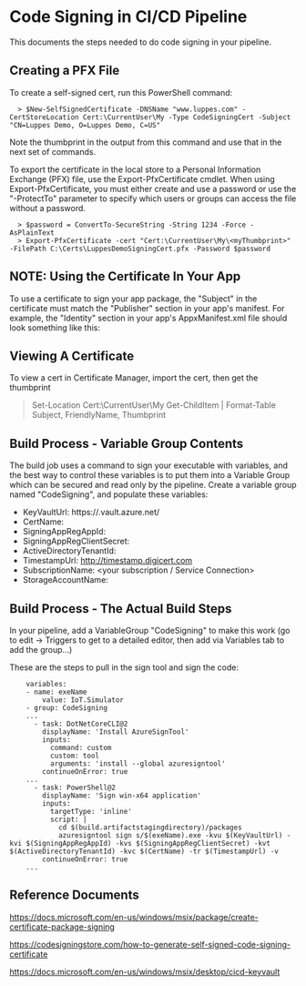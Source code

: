 # Code Signing in CI/CD Pipeline
This documents the steps needed to do code signing in your pipeline.

## Creating a PFX File
To create a self-signed cert, run this PowerShell command:
```
  > $New-SelfSignedCertificate -DNSName "www.luppes.com" -CertStoreLocation Cert:\CurrentUser\My -Type CodeSigningCert -Subject "CN=Luppes Demo, O=Luppes Demo, C=US"
```
Note the thumbprint in the output from this command and use that in the next set of commands.

To export the certificate in the local store to a Personal Information Exchange (PFX) file, use the Export-PfxCertificate cmdlet. When using Export-PfxCertificate, you must either create and use a password or use the "-ProtectTo" parameter to specify which users or groups can access the file without a password.

```
  > $password = ConvertTo-SecureString -String 1234 -Force -AsPlainText 
  > Export-PfxCertificate -cert "Cert:\CurrentUser\My\<myThumbprint>" -FilePath C:\Certs\LuppesDemoSigningCert.pfx -Password $password
```

## NOTE: Using the Certificate In Your App
  To use a certificate to sign your app package, the "Subject" in the certificate must match the "Publisher" section in your app's manifest.
  For example, the "Identity" section in your app's AppxManifest.xml file should look something like this:
  <Identity Name="Contoso.AssetTracker" Version="1.0.0.0" Publisher="CN=Contoso Software, O=Contoso Corporation, C=US"/>

## Viewing A Certificate
To view a cert in Certificate Manager, import the cert, then get the thumbprint
  > Set-Location Cert:\CurrentUser\My
  > Get-ChildItem | Format-Table Subject, FriendlyName, Thumbprint

## Build Process - Variable Group Contents
The build job uses a command to sign your executable with variables, and the best way to control these variables is to put them into a Variable Group which can be secured and read only by the pipeline. Create a variable group named "CodeSigning", and populate these variables:

- KeyVaultUrl: https://<yourVaultName>.vault.azure.net/
- CertName: <yourCertName>
- SigningAppRegAppId: <AppReg ClientId guid>
- SigningAppRegClientSecret: <secret value>
- ActiveDirectoryTenantId: <AD TenantId guid>
- TimestampUrl: http://timestamp.digicert.com
- SubscriptionName: <your subscription / Service Connection>
- StorageAccountName: <name of storage account to store output>

## Build Process - The Actual Build Steps
In your pipeline, add a VariableGroup "CodeSigning" to make this work (go to edit -> Triggers to get to a detailed editor, then add via Variables tab to add the group...)

These are the steps to pull in the sign tool and sign the code:
```
    variables:
    - name: exeName
        value: IoT.Simulator
    - group: CodeSigning
    ...
      - task: DotNetCoreCLI@2
        displayName: 'Install AzureSignTool'
        inputs:
          command: custom
          custom: tool
          arguments: 'install --global azuresigntool'
        continueOnError: true
    ...
      - task: PowerShell@2
        displayName: 'Sign win-x64 application'
        inputs:
          targetType: 'inline'
          script: |
            cd $(build.artifactstagingdirectory)/packages
            azuresigntool sign s/$(exeName).exe -kvu $(KeyVaultUrl) -kvi $(SigningAppRegAppId) -kvs $(SigningAppRegClientSecret) -kvt $(ActiveDirectoryTenantId) -kvc $(CertName) -tr $(TimestampUrl) -v
        continueOnError: true
    ...
```

## Reference Documents
https://docs.microsoft.com/en-us/windows/msix/package/create-certificate-package-signing

https://codesigningstore.com/how-to-generate-self-signed-code-signing-certificate

https://docs.microsoft.com/en-us/windows/msix/desktop/cicd-keyvault
 